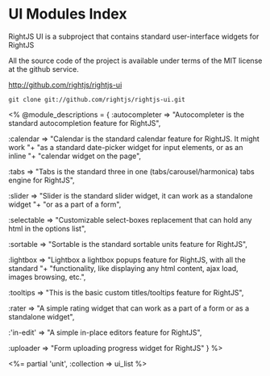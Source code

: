 # UI Modules Index

RightJS UI is a subproject that contains standard user-interface widgets for RightJS

All the source code of the project is available under terms of the MIT license at the
github service.

<http://github.com/rightjs/rightjs-ui>

`git clone git://github.com/rightjs/rightjs-ui.git`

<%
@module_descriptions = {
  :autocompleter => "Autocompleter is the standard autocompletion feature for RightJS",
  
  :calendar      => "Calendar is the standard calendar feature for RightJS. It might work "+
                    "as a standard date-picker widget for input elements, or as an inline "+
                    "calendar widget on the page",
                    
  :tabs          => "Tabs is the standard three in one (tabs/carousel/harmonica) tabs engine for RightJS",
  
  :slider        => "Slider is the standard slider widget, it can work as a standalone widget "+
                    "or as a part of a form",
                    
  :selectable    => "Customizable select-boxes replacement that can hold any html in the options list",
  
  :sortable      => "Sortable is the standard sortable units feature for RightJS",
  
  :lightbox      => "Lightbox a lightbox popups feature for RightJS, with all the standard "+
                    "functionality, like displaying any html content, ajax load, images browsing, etc.",
                    
  :tooltips      => "This is the basic custom titles/tooltips feature for RightJS",
  
  :rater         => "A simple rating widget that can work as a part of a form or as a standalone widget",
  
  :'in-edit'     => "A simple in-place editors feature for RightJS",
  
  :uploader      => "Form uploading progress widget for RightJS"
}
%>

<%= partial 'unit', :collection => ui_list %>